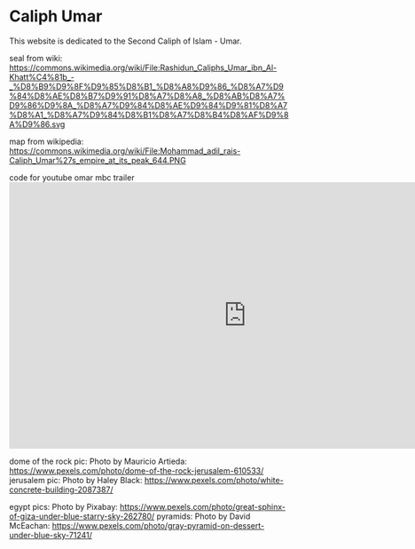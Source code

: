 # Caliph Umar 

This website is dedicated to the Second Caliph of Islam - Umar.

seal from wiki: https://commons.wikimedia.org/wiki/File:Rashidun_Caliphs_Umar_ibn_Al-Khatt%C4%81b_-_%D8%B9%D9%8F%D9%85%D8%B1_%D8%A8%D9%86_%D8%A7%D9%84%D8%AE%D8%B7%D9%91%D8%A7%D8%A8_%D8%AB%D8%A7%D9%86%D9%8A_%D8%A7%D9%84%D8%AE%D9%84%D9%81%D8%A7%D8%A1_%D8%A7%D9%84%D8%B1%D8%A7%D8%B4%D8%AF%D9%8A%D9%86.svg

map from wikipedia: https://commons.wikimedia.org/wiki/File:Mohammad_adil_rais-Caliph_Umar%27s_empire_at_its_peak_644.PNG

code for youtube omar mbc trailer<iframe width="853" height="480" src="https://www.youtube.com/embed/l-vFh_q03kw" title="Omar Series Official Trailer" frameborder="0" allow="accelerometer; autoplay; clipboard-write; encrypted-media; gyroscope; picture-in-picture" allowfullscreen></iframe>

dome of the rock pic: Photo by Mauricio Artieda: https://www.pexels.com/photo/dome-of-the-rock-jerusalem-610533/
jerusalem pic: Photo by Haley Black: https://www.pexels.com/photo/white-concrete-building-2087387/

egypt pics: Photo by Pixabay: https://www.pexels.com/photo/great-sphinx-of-giza-under-blue-starry-sky-262780/
pyramids: Photo by David McEachan: https://www.pexels.com/photo/gray-pyramid-on-dessert-under-blue-sky-71241/